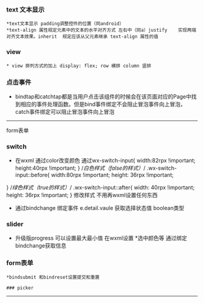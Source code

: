 ### text 文本显示
    *text文本显示 padding调整控件的位置（同android）
    *text-align 属性规定元素中的文本的水平对齐方式 左右中（同a）justify 	实现两端对齐文本效果。inherit 	规定应该从父元素继承 text-align 属性的值




### view
    * view 排列方式的加上 display: flex; row 横排 column 竖排



### 点击事件
  * bindtap和catchtap都是当用户点击该组件的时候会在该页面对应的Page中找到相应的事件处理函数。但是bind事件绑定不会阻止冒泡事件向上冒泡，catch事件绑定可以阻止冒泡事件向上冒泡 


---
form表单


### switch
  * 在wxml 通过color改变颜色 
  通过wx-switch-input{
width:82rpx !important;
height:40rpx !important;
}
/*白色样式（false的样式）*/
.wx-switch-input::before{
width:80rpx !important;
height: 36rpx !important;

}
/*绿色样式（true的样式）*/
.wx-switch-input::after{
width: 40rpx !important;
height: 36rpx !important;
} 修改样式 不用再wxml设置任何东西  

* 通过bindchange 绑定事件  e.detail.vaule 获取选择状态值  boolean类型

### slider
  * 升级版progress 可以设置最大最小值 在wxml设置
   *选中颜色等 通过绑定bindchange获取信息

   ### form表单
    *bindsubmit 和bindreset设置提交和重置

    ### picker 
    
---





  
